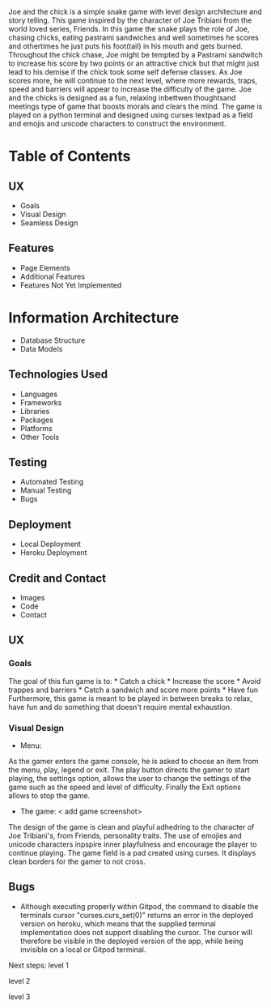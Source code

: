 Joe and the chick is a simple snake game with level design architecture and story telling.  This game inspired by the character of Joe Tribiani from the world loved series, Friends. In this game the snake plays the role of Joe, chasing chicks, eating pastrami sandwiches and well sometimes he scores and othertimes he just puts his foot(tail) in his mouth and gets burned. Throughout the chick chase, Joe might be tempted by a Pastrami sandwitch to increase his score by two points or an attractive chick but that might just lead to his demise if the chick took some self defense classes. As Joe scores more, he will continue to the next level, where more rewards, traps, speed and barriers will appear to increase the difficulty of the game. Joe and the chicks is designed as a fun, relaxing inbettwen thoughtsand meetings type of game that boosts morals and clears the mind. The game is played on a python terminal and designed using curses textpad as a field and emojis and unicode characters to construct the environment. 

# Table of Contents
## UX
* Goals
* Visual Design
* Seamless Design
## Features
* Page Elements
* Additional Features
* Features Not Yet Implemented
# Information Architecture
* Database Structure
* Data Models
## Technologies Used
* Languages
* Frameworks
* Libraries
* Packages
* Platforms
* Other Tools
## Testing
* Automated Testing
* Manual Testing
* Bugs
## Deployment
* Local Deployment
* Heroku Deployment
## Credit and Contact
* Images
* Code
* Contact

## UX
### Goals

The goal of this fun game is to:
    * Catch a chick
    * Increase the score 
    * Avoid trappes and barriers
    * Catch a sandwich and score more points
    * Have fun
Furthermore, this game is meant to be played in between breaks to relax, have fun and do something that doesn't require mental exhaustion. 
### Visual Design

* Menu:
<display menu screenshot>

 As the gamer enters the game console, he is asked to choose an item from the menu, play, legend or exit. The play button directs the gamer to start playing, the settings option, allows the user to change the settings of the game such as the speed and level of difficulty. Finally the Exit options allows to stop the game.

* The game:
< add game screenshot>

The design of the game is clean and playful adhedring to the character of Joe Tribiani's, from Friends, personality traits. The use of emojies and unicode characters inpspire inner playfulness and encourage the player to continue playing. The game field is a pad created using curses. It displays clean borders for the gamer to not cross. 

## Bugs
* Although executing properly within Gitpod, the command to disable the terminals cursor "curses.curs_set(0)" returns an error in the deployed version on heroku, which means that the supplied terminal implementation does not support disabling the cursor.
The cursor will therefore be visible in the deployed version of the app, while being invisible on a local or Gitpod terminal. 



Next steps:
level 1


level 2


level 3